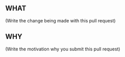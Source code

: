 ## WHAT
(Write the change being made with this pull request)

## WHY
(Write the motivation why you submit this pull request)
